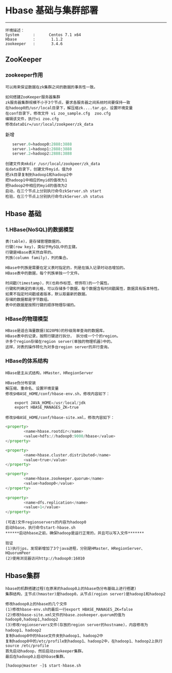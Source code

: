 ﻿#  Hbase 基础与集群部署
------
    环境描述：
    System      :      Centos 7.1 x64
    Hbase       :       1.1.2
    zookeeper   :       3.4.6

## ZooKeeper

### zookeeper作用
    
    可以用来保证数据在zk集群之间的数据的事务性一致。

    如何搭建ZooKeeper服务器集群
    zk服务器集群规模不小于3个节点，要求各服务器之间系统时间要保持一致
    在hadoop0的/usr/local目录下，解压缩zk....tar.gz，设置环境变量
    在conf目录下，修改文件 vi zoo_sample.cfg  zoo.cfg
    编辑该文件，执行vi zoo.cfg
    修改dataDir=/usr/local/zookpeer/zk_data
新增
```python
   server.0=hadoop0:2888:3888
   server.1=hadoop1:2888:3888
   server.2=hadoop2:2888:3888
```
    创建文件夹mkdir /usr/local/zookpeer/zk_data
    在data目录下，创建文件myid，值为0
    把zk目录复制到hadoop1和hadoop2中
    把hadoop1中相应的myid的值改为1
    把hadoop2中相应的myid的值改为2
    启动，在三个节点上分别执行命令zkServer.sh start
    检验，在三个节点上分别执行命令zkServer.sh status

## Hbase 基础

### 1.HBase(NoSQL)的数据模型
    表(table)，是存储管理数据的。
    行键(row key)，类似于MySQL中的主键。
    行键是HBase表天然自带的。 
    列族(column family)，列的集合。
    
    HBase中列族是需要在定义表时指定的，列是在插入记录时动态增加的。
    HBase表中的数据，每个列族单独一个文件。

    时间戳(timestamp)，列(也称作标签、修饰符)的一个属性。
    行键和列确定的单元格，可以存储多个数据，每个数据含有时间戳属性，数据具有版本特性。 
    如果不指定时间戳或者版本，默认取最新的数据。
    存储的数据都是字节数组。
    表中的数据是按照行键的顺序物理存储的。


### HBase的物理模型

    HBase是适合海量数据(如20PB)的秒级简单查询的数据库。
    HBase表中的记录，按照行键进行拆分， 拆分成一个个的region。
    许多个region存储在region server(单独的物理机器)中的。
    这样，对表的操作转化为对多台region server的并行查询。

### HBase的体系结构

    HBase是主从式结构，HMaster、HRegionServer

    HBase伪分布安装
    解压缩、重命名、设置环境变量
    修改$HBASE_HOME/conf/hbase-env.sh，修改内容如下：
```python
    export JAVA_HOME=/usr/local/jdk
    export HBASE_MANAGES_ZK=true
```
    修改$HBASE_HOME/conf/hbase-site.xml，修改内容如下：
```python
<property>
        <name>hbase.rootdir</name>
        <value>hdfs://hadoop0:9000/hbase</value>
</property>

<property>
        <name>hbase.cluster.distributed</name>
        <value>true</value>
</property>

<property>
        <name>hbase.zookeeper.quorum</name>
        <value>hadoop0</value>
</property>
 
<property>
        <name>dfs.replication</name>
        <value>1</value>
</property>
```
    (可选)文件regionservers的内容为hadoop0
    启动hbase，执行命令start-hbase.sh
    ******启动hbase之前，确保hadoop是运行正常的，并且可以写入文件*******
    
    验证
    (1)执行jps，发现新增加了3个java进程，分别是HMaster、HRegionServer、HQuorumPeer 
    (2)使用浏览器访问http://hadoop0:16010



##  Hbase集群
    hbase的机群搭建过程(在原来的hadoop0上的hbase伪分布基础上进行搭建)
    集群结构，主节点(hmaster)是hadoop0，从节点(region server)是hadoop1和hadoop2
    
    修改hadoop0上的hbase的几个文件
    (1)修改hbase-env.sh的最后一行export HBASE_MANAGES_ZK=false
    (2)修改hbase-site.xml文件的hbase.zookeeper.quorum的值为hadoop0,hadoop1,hadoop2
    (3)修改regionservers文件(存放的region server的hostname)，内容修改为hadoop1、hadoop2
    复制hadoop0中的hbase文件夹到hadoop1、hadoop2中 
    复制hadoop0中的/etc/profile到hadoop1、hadoop2中，在hadoop1、hadoop2上执行source /etc/profile
    首先启动hadoop，然后启动zookeeper集群。
    最后在hadoop0上启动hbase集群。
```python
[hadoop@master ~]$ start-hbase.sh
```
